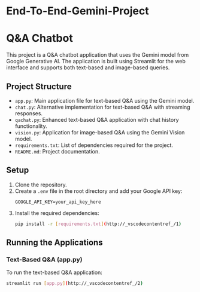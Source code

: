 # End-To-End-Gemini-Project
# Q&A Chatbot

This project is a Q&A chatbot application that uses the Gemini model from Google Generative AI. The application is built using Streamlit for the web interface and supports both text-based and image-based queries.

## Project Structure

- `app.py`: Main application file for text-based Q&A using the Gemini model.
- `chat.py`: Alternative implementation for text-based Q&A with streaming responses.
- `qachat.py`: Enhanced text-based Q&A application with chat history functionality.
- `vision.py`: Application for image-based Q&A using the Gemini Vision model.
- `requirements.txt`: List of dependencies required for the project.
- `README.md`: Project documentation.

## Setup

1. Clone the repository.
2. Create a `.env` file in the root directory and add your Google API key:
    ```
    GOOGLE_API_KEY=your_api_key_here
    ```
3. Install the required dependencies:
    ```sh
    pip install -r [requirements.txt](http://_vscodecontentref_/1)
    ```

## Running the Applications

### Text-Based Q&A (app.py)

To run the text-based Q&A application:
```sh
streamlit run [app.py](http://_vscodecontentref_/2)